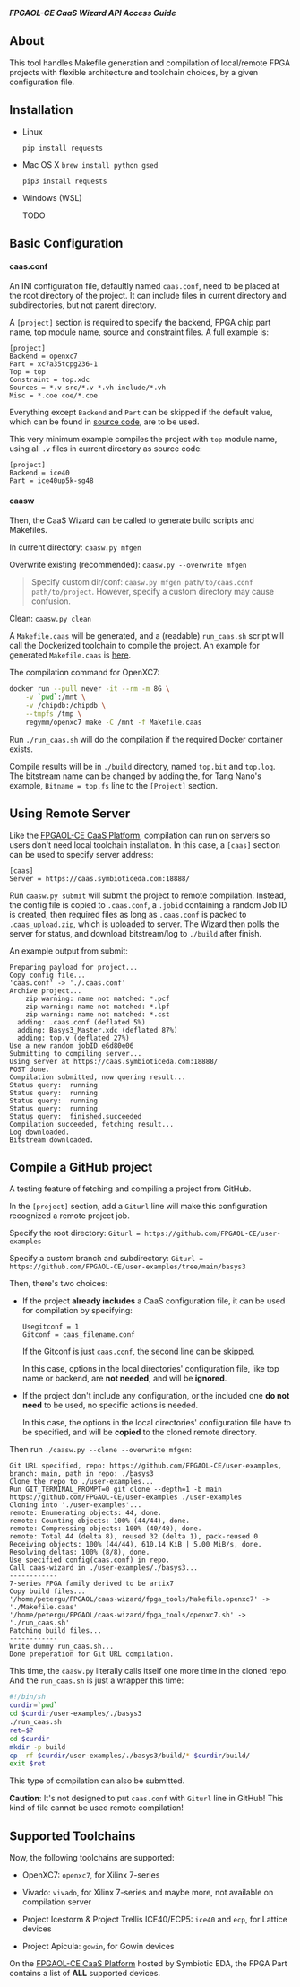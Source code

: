 ***FPGAOL-CE CaaS Wizard API Access Guide***

## About

This tool handles Makefile generation and compilation of local/remote FPGA projects with flexible architecture and toolchain choices, by a given configuration file. 

## Installation

- Linux

  `pip install requests`

- Mac OS X
  `brew install python gsed`

  `pip3 install requests`

- Windows (WSL)

  TODO

## Basic Configuration

#### **caas.conf**

An INI configuration file, defaultly named `caas.conf`, need to be placed at the root directory of the project. It can include files in current directory and subdirectories, but not parent directory. 

A `[project]` section is required to specify the backend, FPGA chip part name, top module name, source and constraint files. A full example is: 

```
[project]
Backend = openxc7
Part = xc7a35tcpg236-1
Top = top
Constraint = top.xdc
Sources = *.v src/*.v *.vh include/*.vh
Misc = *.coe coe/*.coe
```

Everything except `Backend` and `Part` can be skipped if the default value, which can be found in [source code](https://github.com/FPGAOL-CE/caas-wizard/blob/main/caasw.py#L23), are to be used. 

This very minimum example compiles the project with `top` module name, using all `.v` files in current directory as source code: 

```
[project]
Backend = ice40
Part = ice40up5k-sg48
```

#### **caasw**

Then, the CaaS Wizard can be called to generate build scripts and Makefiles. 

In current directory: `caasw.py mfgen`

Overwrite existing (recommended): `caasw.py --overwrite mfgen`

> Specify custom dir/conf: `caasw.py mfgen path/to/caas.conf path/to/project`. However, specify a custom directory may cause confusion. 

Clean: `caasw.py clean`

A `Makefile.caas` will be generated, and a (readable) `run_caas.sh` script will call the Dockerized toolchain to compile the project. An example for generated `Makefile.caas` is [here](https://github.com/FPGAOL-CE/core_jpeg/blob/main/Makefile.caas). 

The compilation command for OpenXC7: 

```sh
docker run --pull never -it --rm -m 8G \
	-v `pwd`:/mnt \
	-v /chipdb:/chipdb \
	--tmpfs /tmp \
	regymm/openxc7 make -C /mnt -f Makefile.caas
```

Run `./run_caas.sh` will do the compilation if the required Docker container exists. 

Compile results will be in `./build` directory, named `top.bit` and `top.log`. The bitstream name can be changed by adding the, for Tang Nano's example, `Bitname = top.fs` line to the `[Project]` section. 

## Using Remote Server

Like the [FPGAOL-CE CaaS Platform](https://caas.symbioticeda.com), compilation can run on servers so users don't need local toolchain installation. In this case, a `[caas]` section can be used to specify server address: 

```
[caas]
Server = https://caas.symbioticeda.com:18888/
```

Run `caasw.py submit` will submit the project to remote compilation. Instead, the config file is copied to `.caas.conf`, a `.jobid` containing a random Job ID is created, then required files as long as `.caas.conf` is packed to `.caas_upload.zip`, which is uploaded to server. The Wizard then polls the server for status, and download bitstream/log to `./build` after finish.  

An example output from submit:

```
Preparing payload for project...
Copy config file...
'caas.conf' -> './.caas.conf'
Archive project...
	zip warning: name not matched: *.pcf
	zip warning: name not matched: *.lpf
	zip warning: name not matched: *.cst
  adding: .caas.conf (deflated 5%)
  adding: Basys3_Master.xdc (deflated 87%)
  adding: top.v (deflated 27%)
Use a new random jobID e6d80e06
Submitting to compiling server...
Using server at https://caas.symbioticeda.com:18888/
POST done.
Compilation submitted, now quering result...
Status query:  running
Status query:  running
Status query:  running
Status query:  running
Status query:  finished.succeeded
Compilation succeeded, fetching result...
Log downloaded.
Bitstream downloaded.
```

## Compile a GitHub project

A testing feature of fetching and compiling a project from GitHub. 

In the `[project]` section, add a `Giturl` line will make this configuration recognized a remote project job. 

Specify the root directory: `Giturl = https://github.com/FPGAOL-CE/user-examples`

Specify a custom branch and subdirectory: `Giturl = https://github.com/FPGAOL-CE/user-examples/tree/main/basys3`

Then, there's two choices: 

- If the project **already includes** a CaaS configuration file, it can be used for compilation by specifying:

  ```
  Usegitconf = 1
  Gitconf = caas_filename.conf
  ```

  If the Gitconf is just `caas.conf`, the second line can be skipped. 

  In this case, options in the local directories' configuration file, like top name or backend, are **not needed**, and will be **ignored**. 

- If the project don't include any configuration, or the included one **do not need** to be used, no specific actions is needed. 

  In this case, the options in the local directories' configuration file have to be specified, and will be **copied** to the cloned remote directory. 

Then run `./caasw.py --clone --overwrite mfgen`: 

```
Git URL specified, repo: https://github.com/FPGAOL-CE/user-examples, branch: main, path in repo: ./basys3 
Clone the repo to ./user-examples...
Run GIT_TERMINAL_PROMPT=0 git clone --depth=1 -b main https://github.com/FPGAOL-CE/user-examples ./user-examples
Cloning into './user-examples'...
remote: Enumerating objects: 44, done.
remote: Counting objects: 100% (44/44), done.
remote: Compressing objects: 100% (40/40), done.
remote: Total 44 (delta 8), reused 32 (delta 1), pack-reused 0
Receiving objects: 100% (44/44), 610.14 KiB | 5.00 MiB/s, done.
Resolving deltas: 100% (8/8), done.
Use specified config(caas.conf) in repo.
Call caas-wizard in ./user-examples/./basys3...
------------
7-series FPGA family derived to be artix7
Copy build files...
'/home/petergu/FPGAOL/caas-wizard/fpga_tools/Makefile.openxc7' -> './Makefile.caas'
'/home/petergu/FPGAOL/caas-wizard/fpga_tools/openxc7.sh' -> './run_caas.sh'
Patching build files...
------------
Write dummy run_caas.sh...
Done preperation for Git URL compilation.
```

This time, the `caasw.py` literally calls itself one more time in the cloned repo. And the `run_caas.sh` is just a wrapper this time: 

```sh
#!/bin/sh
curdir=`pwd`
cd $curdir/user-examples/./basys3
./run_caas.sh
ret=$?
cd $curdir
mkdir -p build
cp -rf $curdir/user-examples/./basys3/build/* $curdir/build/
exit $ret
```

This type of compilation can also be submitted. 

**Caution**: It's not designed to put `caas.conf` with `Giturl` line in GitHub! This kind of file cannot be used remote compilation! 

## Supported Toolchains

Now, the following toolchains are supported: 

- OpenXC7: `openxc7`, for Xilinx 7-series
- Vivado: `vivado`, for Xilinx 7-series and maybe more, not available on compilation server

- Project Icestorm & Project Trellis  ICE40/ECP5: `ice40` and `ecp`, for Lattice devices
- Project Apicula: `gowin`, for Gowin devices

On the [FPGAOL-CE CaaS Platform](https://caas.symbioticeda.com) hosted by Symbiotic EDA, the FPGA Part contains a list of **ALL** supported devices. 
